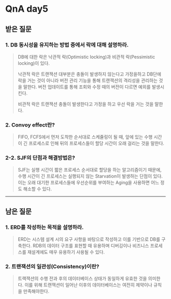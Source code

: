 # QnA day5
## 받은 질문

### 1. DB 동시성을 유지하는 방법 중에서 락에 대해 설명하라.
> DB에 대한 락은 낙관적 락(Optimistic locking)과 비관적 락(Pessimistic locking)이 있다.
> 
> 낙관적 락은 트랜잭션 대부분은 충돌이 발생하지 않는다고 가정을하고 DB단에 락을 거는 것이 아니라 버전 관리 기능을 통해 트랜잭션의 격리성을 관리하는 것을 말한다. 버전 업데이트를 통해 조회와 수정 때의 버전이 다르면 예외를 발생시킨다.
>
> 비관적 락은 트랜잭션 충돌이 발생한다고 가정을 하고 우선 락을 거는 것을 말한다.

### 2. Convoy effect란?
> FIFO, FCFS에서 먼저 도착한 순서대로 스케쥴링이 될 때, 앞에 있는 수행 시간이 긴 프로세스로 인해 뒤의 프로세스들이 할당 시간이 오래 걸리는 것을 말한다.

### 2-2. SJF의 단점과 해결방법은?
> SJF는 실행 시간이 짧은 프로세스 순서대로 할당을 하는 알고리즘이기 때문에, 수행 시간이 긴 프로세스는 실행되지 않는 Starvation이 발생하는 단점이 있다. 이는 오래 대기한 프로세스들에 우선순위를 부여하는 Aging을 사용하면 어느 정도 해소할 수 있다.

----
## 남은 질문

### 1. ERD를 작성하는 목적을 설명하라.
>  ERD는 시스템 설계 시의 요구 사항을 바탕으로 작성하고 이를 기반으로 DB를 구축한다. RDB의 데이터 구조를 표현할 때 유용하며 디버깅이나 비즈니스 프로세스를 재설계에도 매우 유용하기 사용될 수 있다.

### 2. 트랜잭션의 일관성(Consistency)이란?
> 트랙잭션의 수행 전과 후의 데이터베이스 상태가 동일하게 유효한 것을 의미한다. 이를 위해 트랜잭션이 일어난 이후의 데이터베이스는 여전히 제약이나 규칙을 만족해야한다.